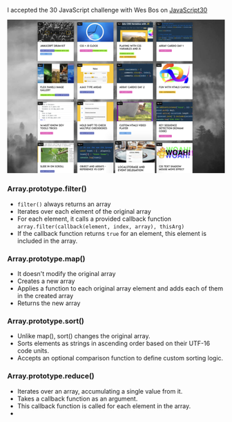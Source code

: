 I accepted the 30 JavaScript challenge with Wes Bos on [JavaScript30](https://javascript30.com/)

![alt text](image.png)

### Array.prototype.filter()
* `filter()` always returns an array 
* Iterates over each element of the original array
* For each element, it calls a provided callback function  
`array.filter(callback(element, index, array), thisArg)`
* If the callback function returns `true` for an element, this element is included in the array.

### Array.prototype.map()
* It doesn't modify the original array
* Creates a new array
* Applies a function to each original array element and adds each of them in the created array
* Returns the new array

### Array.prototype.sort()
* Unlike map(), sort() changes the original array.
* Sorts elements as strings in ascending order based on their UTF-16 code units.
* Accepts an optional comparison function to define custom sorting logic.

### Array.prototype.reduce()
*  Iterates over an array, accumulating a single value from it.
* Takes a callback function as an argument.
* This callback function is called for each element in the array.
* 